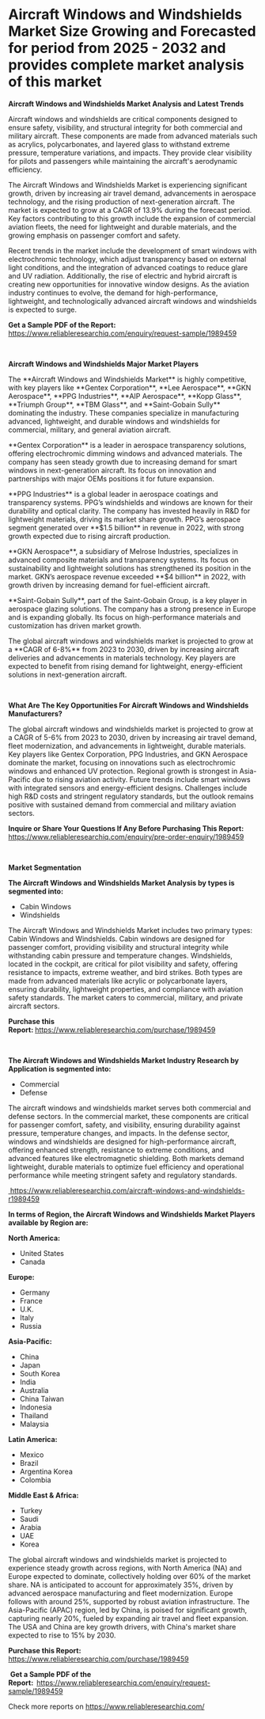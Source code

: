 <p><h1>Aircraft Windows and Windshields Market Size Growing and Forecasted for period from 2025 - 2032 and provides complete market analysis of this market</h1></p><p><strong>Aircraft Windows and Windshields Market Analysis and Latest Trends</strong></p>
<p><p>Aircraft windows and windshields are critical components designed to ensure safety, visibility, and structural integrity for both commercial and military aircraft. These components are made from advanced materials such as acrylics, polycarbonates, and layered glass to withstand extreme pressure, temperature variations, and impacts. They provide clear visibility for pilots and passengers while maintaining the aircraft's aerodynamic efficiency.</p><p>The Aircraft Windows and Windshields Market is experiencing significant growth, driven by increasing air travel demand, advancements in aerospace technology, and the rising production of next-generation aircraft. The market is expected to grow at a CAGR of 13.9% during the forecast period. Key factors contributing to this growth include the expansion of commercial aviation fleets, the need for lightweight and durable materials, and the growing emphasis on passenger comfort and safety.</p><p>Recent trends in the market include the development of smart windows with electrochromic technology, which adjust transparency based on external light conditions, and the integration of advanced coatings to reduce glare and UV radiation. Additionally, the rise of electric and hybrid aircraft is creating new opportunities for innovative window designs. As the aviation industry continues to evolve, the demand for high-performance, lightweight, and technologically advanced aircraft windows and windshields is expected to surge.</p></p>
<p><strong>Get a Sample PDF of the Report:&nbsp;</strong> <a href="https://www.reliableresearchiq.com/enquiry/request-sample/1989459?utm_campaign=1088&utm_medium=2&utm_source=Github&utm_content=ia&utm_term=24012025&utm_id=aircraft-windows-and-windshields">https://www.reliableresearchiq.com/enquiry/request-sample/1989459</a></p>
<p>&nbsp;</p>
<p><strong>Aircraft Windows and Windshields Major Market Players</strong></p>
<p><p>The **Aircraft Windows and Windshields Market** is highly competitive, with key players like **Gentex Corporation**, **Lee Aerospace**, **GKN Aerospace**, **PPG Industries**, **AIP Aerospace**, **Kopp Glass**, **Triumph Group**, **TBM Glass**, and **Saint-Gobain Sully** dominating the industry. These companies specialize in manufacturing advanced, lightweight, and durable windows and windshields for commercial, military, and general aviation aircraft.</p><p>**Gentex Corporation** is a leader in aerospace transparency solutions, offering electrochromic dimming windows and advanced materials. The company has seen steady growth due to increasing demand for smart windows in next-generation aircraft. Its focus on innovation and partnerships with major OEMs positions it for future expansion.</p><p>**PPG Industries** is a global leader in aerospace coatings and transparency systems. PPG’s windshields and windows are known for their durability and optical clarity. The company has invested heavily in R&D for lightweight materials, driving its market share growth. PPG’s aerospace segment generated over **$1.5 billion** in revenue in 2022, with strong growth expected due to rising aircraft production.</p><p>**GKN Aerospace**, a subsidiary of Melrose Industries, specializes in advanced composite materials and transparency systems. Its focus on sustainability and lightweight solutions has strengthened its position in the market. GKN’s aerospace revenue exceeded **$4 billion** in 2022, with growth driven by increasing demand for fuel-efficient aircraft.</p><p>**Saint-Gobain Sully**, part of the Saint-Gobain Group, is a key player in aerospace glazing solutions. The company has a strong presence in Europe and is expanding globally. Its focus on high-performance materials and customization has driven market growth.</p><p>The global aircraft windows and windshields market is projected to grow at a **CAGR of 6-8%** from 2023 to 2030, driven by increasing aircraft deliveries and advancements in materials technology. Key players are expected to benefit from rising demand for lightweight, energy-efficient solutions in next-generation aircraft.</p></p>
<p>&nbsp;</p>
<p><strong>What Are The Key Opportunities For Aircraft Windows and Windshields Manufacturers?</strong></p>
<p><p>The global aircraft windows and windshields market is projected to grow at a CAGR of 5-6% from 2023 to 2030, driven by increasing air travel demand, fleet modernization, and advancements in lightweight, durable materials. Key players like Gentex Corporation, PPG Industries, and GKN Aerospace dominate the market, focusing on innovations such as electrochromic windows and enhanced UV protection. Regional growth is strongest in Asia-Pacific due to rising aviation activity. Future trends include smart windows with integrated sensors and energy-efficient designs. Challenges include high R&D costs and stringent regulatory standards, but the outlook remains positive with sustained demand from commercial and military aviation sectors.</p></p>
<p><strong>Inquire or Share Your Questions If Any Before Purchasing This Report:</strong> <a href="https://www.reliableresearchiq.com/enquiry/pre-order-enquiry/1989459?utm_campaign=1088&utm_medium=2&utm_source=Github&utm_content=ia&utm_term=24012025&utm_id=aircraft-windows-and-windshields">https://www.reliableresearchiq.com/enquiry/pre-order-enquiry/1989459</a></p>
<p>&nbsp;</p>
<p><strong>Market Segmentation</strong></p>
<p><strong>The Aircraft Windows and Windshields Market Analysis by types is segmented into:</strong></p>
<p><ul><li>Cabin Windows</li><li>Windshields</li></ul></p>
<p><p>The Aircraft Windows and Windshields Market includes two primary types: Cabin Windows and Windshields. Cabin windows are designed for passenger comfort, providing visibility and structural integrity while withstanding cabin pressure and temperature changes. Windshields, located in the cockpit, are critical for pilot visibility and safety, offering resistance to impacts, extreme weather, and bird strikes. Both types are made from advanced materials like acrylic or polycarbonate layers, ensuring durability, lightweight properties, and compliance with aviation safety standards. The market caters to commercial, military, and private aircraft sectors.</p></p>
<p><strong>Purchase this Report:&nbsp;</strong><a href="https://www.reliableresearchiq.com/purchase/1989459?utm_campaign=1088&utm_medium=2&utm_source=Github&utm_content=ia&utm_term=24012025&utm_id=aircraft-windows-and-windshields">https://www.reliableresearchiq.com/purchase/1989459</a></p>
<p>&nbsp;</p>
<p><strong>The Aircraft Windows and Windshields Market Industry Research by Application is segmented into:</strong></p>
<p><ul><li>Commercial</li><li>Defense</li></ul></p>
<p><p>The aircraft windows and windshields market serves both commercial and defense sectors. In the commercial market, these components are critical for passenger comfort, safety, and visibility, ensuring durability against pressure, temperature changes, and impacts. In the defense sector, windows and windshields are designed for high-performance aircraft, offering enhanced strength, resistance to extreme conditions, and advanced features like electromagnetic shielding. Both markets demand lightweight, durable materials to optimize fuel efficiency and operational performance while meeting stringent safety and regulatory standards.</p></p>
<p><a href="https://www.reliableresearchiq.com/aircraft-windows-and-windshields-r1989459?utm_campaign=1088&utm_medium=2&utm_source=Github&utm_content=ia&utm_term=24012025&utm_id=aircraft-windows-and-windshields">&nbsp;https://www.reliableresearchiq.com/aircraft-windows-and-windshields-r1989459</a></p>
<p><strong>In terms of Region, the Aircraft Windows and Windshields Market Players available by Region are:</strong></p>
<p>
    <p> <strong> North America: </strong>
        <ul>
            <li>United States</li>
            <li>Canada</li>
        </ul>
        </p> 
    <p> <strong> Europe: </strong>
        <ul>
            <li>Germany</li>
            <li>France</li>
            <li>U.K.</li>
            <li>Italy</li>
            <li>Russia</li>
        </ul>
        </p> 
    <p> <strong> Asia-Pacific: </strong>
        <ul>
            <li>China</li>
            <li>Japan</li>
            <li>South Korea</li>
            <li>India</li>
            <li>Australia</li>
            <li>China Taiwan</li>
            <li>Indonesia</li>
            <li>Thailand</li>
            <li>Malaysia</li>
        </ul>
        </p> 
    <p> <strong> Latin America: </strong>
        <ul>
            <li>Mexico</li>
            <li>Brazil</li>
            <li>Argentina Korea</li>
            <li>Colombia</li>
        </ul>
        </p> 
    <p> <strong> Middle East & Africa: </strong>
        <ul>
            <li>Turkey</li>
            <li>Saudi</li>
            <li>Arabia</li>
            <li>UAE</li>
            <li>Korea</li>
        </ul>
    </p>
    </p>
<p><p>The global aircraft windows and windshields market is projected to experience steady growth across regions, with North America (NA) and Europe expected to dominate, collectively holding over 60% of the market share. NA is anticipated to account for approximately 35%, driven by advanced aerospace manufacturing and fleet modernization. Europe follows with around 25%, supported by robust aviation infrastructure. The Asia-Pacific (APAC) region, led by China, is poised for significant growth, capturing nearly 20%, fueled by expanding air travel and fleet expansion. The USA and China are key growth drivers, with China's market share expected to rise to 15% by 2030.</p></p>
<p><strong>Purchase this Report: </strong><a href="https://www.reliableresearchiq.com/purchase/1989459?utm_campaign=1088&utm_medium=2&utm_source=Github&utm_content=ia&utm_term=24012025&utm_id=aircraft-windows-and-windshields">https://www.reliableresearchiq.com/purchase/1989459</a></p>
<p>&nbsp;<strong>Get a Sample PDF of the Report:&nbsp;&nbsp;</strong><a href="https://www.reliableresearchiq.com/enquiry/request-sample/1989459?utm_campaign=1088&utm_medium=2&utm_source=Github&utm_content=ia&utm_term=24012025&utm_id=aircraft-windows-and-windshields">https://www.reliableresearchiq.com/enquiry/request-sample/1989459</a></p>
<p><strong></strong></p>
<p>Check more reports on <a href="https://www.reliableresearchiq.com/?utm_campaign=1088&utm_medium=2&utm_source=Github&utm_content=ia&utm_term=24012025&utm_id=aircraft-windows-and-windshields">https://www.reliableresearchiq.com/</a></p>